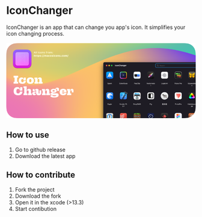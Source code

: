 # IconChanger

IconChanger is an app that can change you app's icon. It simplifies your icon changing process.
<br><br>
![](./Github/Github-Iconchanger.png)

## How to use

1. Go to github release
2. Download the latest app

## How to contribute

1. Fork the project
2. Download the fork
3. Open it in the xcode (>13.3)
4. Start contibution
